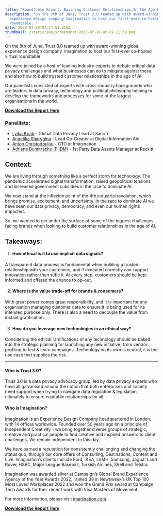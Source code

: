 ```yaml
---
title: "Roundtable Report: Building Customer Relationships In the Age Of AI"
description: "On the 8th of June, Trust 3.0 teamed up with award-winning global
  experience design company Imagination to host our first-ever co-hosted virtual
  roundtable. "
date: 2023-07-28T07:54:51.256Z
thumbnail: /static/img/screenshot-2023-07-28-at-09.11.39.png
---
```

On the 8th of June, Trust 3.0 teamed up with award-winning global experience design company  Imagination to host our first-ever co-hosted virtual roundtable. 

We were joined by a host of leading industry experts to debate critical data privacy challenges and what businesses can do to mitigate against these and also how to build trusted customer relationships in the age of AI. 

Our panellists consisted of experts with cross-industry backgrounds who are leaders in data privacy, technology and political philosophy helping to develop the frameworks and processes for some of the largest organisations in the world.

**[D﻿ownload the Report Here](/static/reports/building-customer-relationships-in-the-age-of-ai.pdf)**

### **Panellists:** 

* [Lydia Knab](https://www.linkedin.com/in/lydia-k-13017b1ba/) - Global Data Privacy Lead at Sanofi
* [Angelika Sharygina](https://www.linkedin.com/in/ACoAABGtmh4BOqC2ALkRmYCTvOh7dXuZTMQk7J8) - Lead Co-Creator at Digital Information Aid
* [Anton Christodoulou](https://www.linkedin.com/in/ACoAAAAMGvMBoaHV3HvwPy20NuVPQE3J9nVhTLs) - CTO at Imagination
* [Adriana Dumitrache (F IDM)](https://www.linkedin.com/in/adriana85/) - 1st Party Data Assets Manager at Reckitt

## **Context:**

We are living through something like a perfect storm for technology. The pandemic accelerated digital transformation, raised geopolitical tensions and increased government subsidies in the race to dominate AI.

We now stand at the inflexion point of the 4th industrial revolution, which brings promise, excitement, and uncertainty. In the race to dominate AI we have seen our data privacy, democracy, and even our human rights impacted.

So, we wanted to get under the surface of some of the biggest challenges facing brands when looking to build customer relationships in the age of AI. 

## **Takeaways:** 

1. #### How ethical is it to use implicit data signals?

A transparent data process is fundamental when building a trusted relationship with your customers, and if executed correctly can support innovation rather than stifle it. At every step, customers should be kept informed and offered the chance to op-out.

2. #### Where is the value trade-off for brands & consumers?

With great power comes great responsibility, and it is important for any organisation managing customer data to ensure it is being used for its intended purpose only. There is also a need to decouple the value from instant gratification.

3. #### How do you leverage new technologies in an ethical way?

Considering the ethical ramifications of any technology should be baked into the strategic planning for launching any new initiative, from vendor profiling to test & learn campaigns. Technology on its own is neutral, it is the use case that supplies the risk.

- - -

#### Who is Trust 3.0?

Trust 3.0 is a data privacy advocacy group, led by data privacy experts who have all galvanised around the notion that both enterprises and society need support when trying to navigate data regulation & legislation, ultimately to ensure equitable relationships for all.

#### Who is Imagination?

Imagination is an Experience Design Company headquartered in London, with 14 offices worldwide. Founded over 50 years ago on a principle of Independent Creativity - we bring together diverse groups of strategic, creative and practical people to find creative and inspired answers to client challenges. We remain independent to this day. 

We have earned a reputation for consistently challenging and changing the status quo, through our core offers of Consulting, Destinations, Content and Live. Imagination’s clients include Ford, IKEA, LVMH, Samsung, Jaguar Land Rover, HSBC, Major League Baseball, Turkish Airlines, Shell and Telstra.

Imagination was awarded silver at Campaign’s Global Brand Experience Agency of the Year Awards 2022, ranked 38 in Newsweek’s UK Top 100 Most Loved Workplaces 2022 and won the Grand Prix award at Campaign Tech Awards for their recent work with Visa Masters of Movement.

For more information, please visit [imagination.com](https://imagination.com/).

**[D﻿ownload the Report Here](/static/reports/building-customer-relationships-in-the-age-of-ai.pdf)**